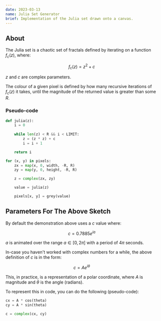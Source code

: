 ```yaml
---
date: 2023-03-13
name: Julia Set Generator
brief: Implementation of the Julia set drawn onto a canvas.
---
```


## About

The Julia set is a chaotic set of fractals defined by iterating on a function $f_c(z)$, where:

$$
f_c(z) = z^2 + c
$$

$z$ and $c$ are complex parameters.

The colour of a given pixel is defined by how many recursive iterations of $f_c(z)$ it takes, until the magnitude of the returned value is greater than some $R$.

### Pseudo-code
```py
def julia(z):
    i = 0
    
    while len(z) < R && i < LIMIT:
        z = (z * z) + c
        i = i + 1

    return i

for (x, y) in pixels:
    zx = map(x, 0, width, -R, R)
    zy = map(y, 0, height, -R, R)

    z = complex(zx, zy)

    value = julia(z)

    pixels[x, y] = grey(value)
```

## Parameters For The Above Sketch

By default the demonstration above uses a $c$ value where:

$$
c = 0.7885e^{ia}
$$

$a$ is animated over the range $a \in [0, 2\pi]$ with a period of $4\pi$ seconds.

In-case you haven't worked with complex numbers for a while, the above definition of $c$ is in the form:

$$
c = Ae^{i \theta}
$$

This, in practice, is a representation of a polar coordinate, where $A$ is magnitude and $\theta$ is the angle (radians).

To represent this in code, you can do the following (pseudo-code):

```py
cx = A * cos(theta)
cy = A * sin(theta)

c = complex(cx, cy)
```
